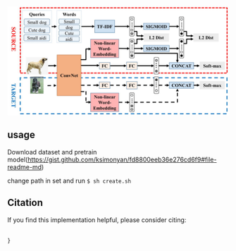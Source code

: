 ![Figure 1: The MTMDD-VM architecture.](https://github.com/GYxiaOH/caffe/blob/master/models/TIP/imgs/tip.jpg)

## usage
Download dataset and pretrain model(https://gist.github.com/ksimonyan/fd8800eeb36e276cd6f9#file-readme-md)

change path in set and run
`$ sh create.sh`

## Citation
If you find this implementation helpful, please consider citing:
```

}
```